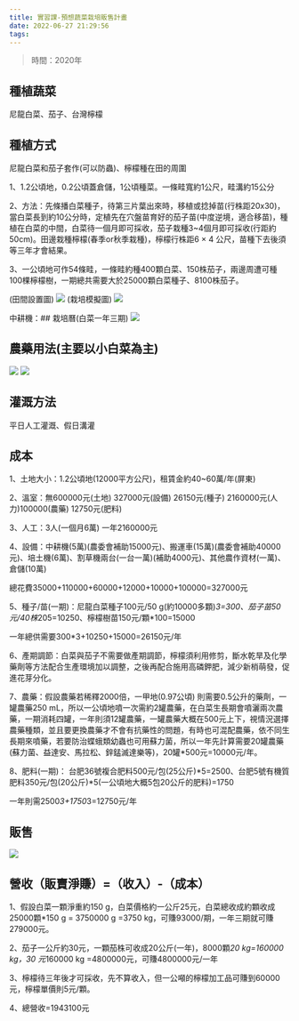 ```yaml
---
title: 實習課-預想蔬菜栽培販售計畫
date: 2022-06-27 21:29:56
tags:
---
```


> 時間：2020年

## 種植蔬菜

尼龍白菜、茄子、台灣檸檬

## 種植方式
尼龍白菜和茄子套作(可以防蟲)、檸檬種在田的周圍

1、1.2公頃地，0.2公頃蓋倉儲，1公頃種菜。一條畦寬約1公尺，畦溝約15公分

2、方法：先條播白菜種子，待第三片葉出來時，移植或捻掉苗(行株距20x30)，當白菜長到約10公分時，定植先在穴盤苗育好的茄子苗(中度逆境，適合移苗)，種植在白菜的中間，白菜待一個月即可採收，茄子栽種3~4個月即可採收(行距約50cm)。田邊栽種檸檬(春季or秋季栽種)，檸檬行株距6 × 4 公尺，苗種下去後須等三年才會結果。

3、一公頃地可作54條畦，一條畦約種400顆白菜、150株茄子，兩邊周遭可種100棵檸檬樹，一期總共需要大於25000顆白菜種子、8100株茄子。

(田間設置圖)
![](https：//i.imgur.com/tV5x8M0.png)
(栽培模擬圖)
![](https：//i.imgur.com/rKAh4R3.png)

中耕機：## 栽培曆(白菜一年三期)
![](https：//i.imgur.com/HtYejfk.png)

## 農藥用法(主要以小白菜為主)
![](https：//i.imgur.com/ZHyYrq7.png)
![](https：//i.imgur.com/BTfTY4K.png)

## 灌溉方法
平日人工灌溉、假日溝灌

## 成本

1、土地大小：1.2公頃地(12000平方公尺)，租賃金約40~60萬/年(屏東)

2、溫室：無600000元(土地) 327000元(設備) 26150元(種子) 2160000元(人力)100000(農藥) 12750元(肥料)

3、人工：3人(一個月6萬) 一年2160000元

4、設備：中耕機(5萬)(農委會補助15000元)、搬運車(15萬)(農委會補助40000元)、培土機(6萬)、割草機兩台(一台一萬)(補助4000元)、其他農作資材(一萬)、倉儲(10萬)

總花費35000+110000+60000+12000+10000+100000=327000元

5、種子/苗(一期)：尼龍白菜種子100元/50 g(約10000多顆)*3=300、茄子苗50元/40株*205=10250、檸檬樹苗150元/顆*100=15000

一年總供需要300*3+10250+15000=26150元/年

6、產期調節：白菜與茄子不需要做產期調節，檸檬須利用修剪，斷水乾旱及化學藥劑等方法配合生產環境加以調整，之後再配合施用高磷鉀肥，減少新梢萌發，促進花芽分化。

7、農藥：假設農藥若稀釋2000倍，一甲地(0.97公頃) 則需要0.5公升的藥劑，一罐農藥250 mL，所以一公頃地噴一次需約2罐農藥，在白菜生長期會噴灑兩次農藥，一期消耗四罐，一年則須12罐農藥，一罐農藥大概在500元上下，視情況選擇農藥種類，並且要更換農藥才不會有抗藥性的問題，有時也可混配農藥，依不同生長期來噴藥，若要防治蝶蛾類幼蟲也可用蘇力菌，所以一年先計算需要20罐農藥(蘇力菌、益達安、馬拉松、鋅錳滅達樂等)，20罐*500元=10000元/年。

8、肥料(一期)： 台肥36號複合肥料500元/包(25公斤)*5=2500、台肥5號有機質肥料350元/包(20公斤)*5(一公頃地大概5包20公斤的肥料)=1750

一年則需2500*3+1750*3=12750元/年

## 販售
![](https：//i.imgur.com/jAXWPQu.png)

## 營收（販賣淨賺）=（收入）-（成本）

1、假設白菜一顆淨重約150 g，白菜價格約一公斤25元，白菜總收成約顆收成25000顆*150 g = 3750000 g =3750 kg，可賺93000/期，一年三期就可賺279000元。

2、茄子一公斤約30元，一顆茄株可收成20公斤(一年)，8000顆*20 kg=160000 kg，30 元*160000 kg =4800000元，可賺4800000元/一年

3、檸檬待三年後才可採收，先不算收入，但一公噸的檸檬加工品可賺到60000元，檸檬單價則5元/顆。

4、總營收=1943100元
